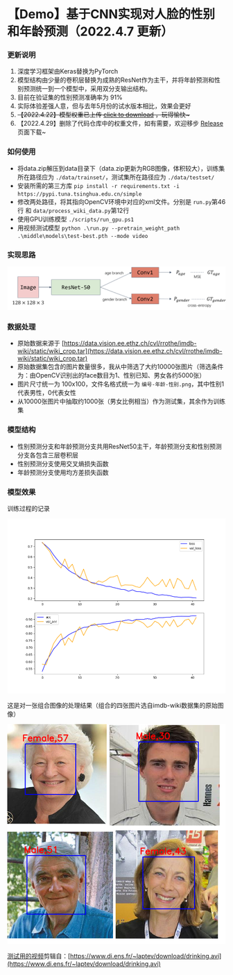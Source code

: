 # 【Demo】基于CNN实现对人脸的性别和年龄预测（2022.4.7 更新）

### 更新说明

1. 深度学习框架由Keras替换为PyTorch
2. 模型结构由少量的卷积层替换为成熟的ResNet作为主干，并将年龄预测和性别预测统一到一个模型中，采用双分支输出结构。
3. 目前在验证集的性别预测准确率为 91%
4. 实际体验差强人意，但与去年5月份的试水版本相比，效果会更好
5. ~~【2022.4.22】模型权重已上传 <a href="#">click to download</a> ，玩得愉快\~~~
6. 【2022.4.29】删除了代码仓库中的权重文件，如有需要，欢迎移步 <a href="https://github.com/NICE-FUTURE/predict-gender-and-age-from-camera/releases/">Release</a> 页面下载~

### 如何使用

- 将data.zip解压到data目录下（data.zip更新为RGB图像，体积较大），训练集所在路径应为 `./data/trainset/`，测试集所在路径应为 `./data/testset/`
- 安装所需的第三方库 `pip install -r requirements.txt -i https://pypi.tuna.tsinghua.edu.cn/simple` 
- 修改两处路径，将其指向OpenCV环境中对应的xml文件。分别是 `run.py`第46行 和 `data/process_wiki_data.py`第12行
- 使用GPU训练模型 `./scripts/run_gpu.ps1`
- 用视频测试模型 `python .\run.py --pretrain_weight_path .\middle\models\test-best.pth --mode video`

### 实现思路

![structure](./samples/structure.png)

### 数据处理

- 原始数据来源于 [https://data.vision.ee.ethz.ch/cvl/rrothe/imdb-wiki/static/wiki_crop.tar](https://data.vision.ee.ethz.ch/cvl/rrothe/imdb-wiki/static/wiki_crop.tar)
- 原始数据集包含的图片数量很多，我从中筛选了大约10000张图片（筛选条件为：由OpenCV识别出的face数目为1、性别已知、男女各约5000张）
- 图片尺寸统一为 100x100，文件名格式统一为 `编号-年龄-性别.png`，其中性别1代表男性，0代表女性
- 从10000张图片中抽取约1000张（男女比例相当）作为测试集，其余作为训练集

### 模型结构

- 性别预测分支和年龄预测分支共用ResNet50主干，年龄预测分支和性别预测分支各包含三层卷积层
- 性别预测分支使用交叉熵损失函数
- 年龄预测分支使用均方差损失函数

### 模型效果

训练过程的记录

![history.png](./middle/history/test-2022-04-07%2011.35.16.210418.png)

这是对一张组合图像的处理结果（组合的四张图片选自imdb-wiki数据集的原始图像）

![sample_result.png](samples/sample_result.png)

<a id="sample.mp4" href="./samples/sample.mp4">测试用的视频</a>剪辑自：[https://www.di.ens.fr/~laptev/download/drinking.avi](https://www.di.ens.fr/~laptev/download/drinking.avi)


